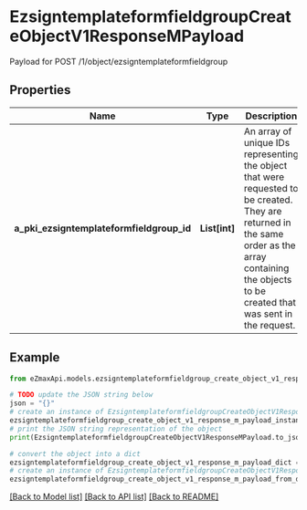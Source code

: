 # EzsigntemplateformfieldgroupCreateObjectV1ResponseMPayload

Payload for POST /1/object/ezsigntemplateformfieldgroup

## Properties

Name | Type | Description | Notes
------------ | ------------- | ------------- | -------------
**a_pki_ezsigntemplateformfieldgroup_id** | **List[int]** | An array of unique IDs representing the object that were requested to be created.  They are returned in the same order as the array containing the objects to be created that was sent in the request. | 

## Example

```python
from eZmaxApi.models.ezsigntemplateformfieldgroup_create_object_v1_response_m_payload import EzsigntemplateformfieldgroupCreateObjectV1ResponseMPayload

# TODO update the JSON string below
json = "{}"
# create an instance of EzsigntemplateformfieldgroupCreateObjectV1ResponseMPayload from a JSON string
ezsigntemplateformfieldgroup_create_object_v1_response_m_payload_instance = EzsigntemplateformfieldgroupCreateObjectV1ResponseMPayload.from_json(json)
# print the JSON string representation of the object
print(EzsigntemplateformfieldgroupCreateObjectV1ResponseMPayload.to_json())

# convert the object into a dict
ezsigntemplateformfieldgroup_create_object_v1_response_m_payload_dict = ezsigntemplateformfieldgroup_create_object_v1_response_m_payload_instance.to_dict()
# create an instance of EzsigntemplateformfieldgroupCreateObjectV1ResponseMPayload from a dict
ezsigntemplateformfieldgroup_create_object_v1_response_m_payload_from_dict = EzsigntemplateformfieldgroupCreateObjectV1ResponseMPayload.from_dict(ezsigntemplateformfieldgroup_create_object_v1_response_m_payload_dict)
```
[[Back to Model list]](../README.md#documentation-for-models) [[Back to API list]](../README.md#documentation-for-api-endpoints) [[Back to README]](../README.md)


